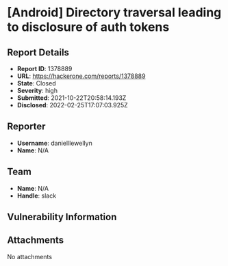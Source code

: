 # [Android] Directory traversal leading to disclosure of auth tokens

## Report Details
- **Report ID**: 1378889
- **URL**: https://hackerone.com/reports/1378889
- **State**: Closed
- **Severity**: high
- **Submitted**: 2021-10-22T20:58:14.193Z
- **Disclosed**: 2022-02-25T17:07:03.925Z

## Reporter
- **Username**: danielllewellyn
- **Name**: N/A

## Team
- **Name**: N/A
- **Handle**: slack

## Vulnerability Information


## Attachments
No attachments
